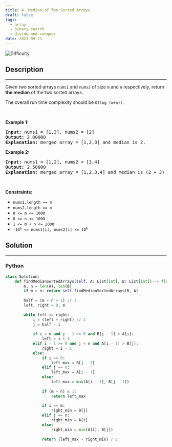 ```yaml
---
title: 4. Median of Two Sorted Arrays
draft: false
tags: 
  - array
  - binary-search
  - divide-and-conquer
date: 2023-09-21
---
```


![Difficulty](https://img.shields.io/badge/Difficulty-Hard-blue.svg)

## Description

---
<p>Given two sorted arrays <code>nums1</code> and <code>nums2</code> of size <code>m</code> and <code>n</code> respectively, return <strong>the median</strong> of the two sorted arrays.</p>

<p>The overall run time complexity should be <code>O(log (m+n))</code>.</p>

<p>&nbsp;</p>
<p><strong class="example">Example 1:</strong></p>

<pre>
<strong>Input:</strong> nums1 = [1,3], nums2 = [2]
<strong>Output:</strong> 2.00000
<strong>Explanation:</strong> merged array = [1,2,3] and median is 2.
</pre>

<p><strong class="example">Example 2:</strong></p>

<pre>
<strong>Input:</strong> nums1 = [1,2], nums2 = [3,4]
<strong>Output:</strong> 2.50000
<strong>Explanation:</strong> merged array = [1,2,3,4] and median is (2 + 3) / 2 = 2.5.
</pre>

<p>&nbsp;</p>
<p><strong>Constraints:</strong></p>

<ul>
	<li><code>nums1.length == m</code></li>
	<li><code>nums2.length == n</code></li>
	<li><code>0 &lt;= m &lt;= 1000</code></li>
	<li><code>0 &lt;= n &lt;= 1000</code></li>
	<li><code>1 &lt;= m + n &lt;= 2000</code></li>
	<li><code>-10<sup>6</sup> &lt;= nums1[i], nums2[i] &lt;= 10<sup>6</sup></code></li>
</ul>


## Solution

---
### Python
``` py title='median-of-two-sorted-arrays'
class Solution:
    def findMedianSortedArrays(self, A: List[int], B: List[int]) -> float:
        m, n = len(A), len(B)
        if m > n: return self.findMedianSortedArrays(B, A)
        
        half = (m + n + 1) // 2
        left, right = 0, m
        
        while left <= right:
            i = (left + right) // 2
            j = half - i
            
            if i < m and j - 1 >= 0 and B[j - 1] > A[i]:
                left = i + 1
            elif i - 1 >= 0 and j < n and A[i - 1] > B[j]:
                right = i - 1
            else:
                if i == 0:
                    left_max = B[j - 1]
                elif j == 0:
                    left_max = A[i - 1]
                else:
                    left_max = max(A[i - 1], B[j - 1])
                
                if (m + n) & 1:
                    return left_max
                
                if i == m:
                    right_min = B[j]
                elif j == n:
                    right_min = A[i]
                else:
                    right_min = min(A[i], B[j])
                
                return (left_max + right_min) / 2

```

